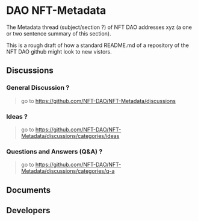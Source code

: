 # DAO NFT-Metadata

The Metadata thread (subject/section ?) of NFT DAO addresses xyz (a one or two sentence summary of this section). 

This is a rough draft of how a standard README.md of a repository of the NFT DAO github might look to new vistors.

## Discussions

### General Discussion ?
> go to https://github.com/NFT-DAO/NFT-Metadata/discussions
### Ideas ?
> go to https://github.com/NFT-DAO/NFT-Metadata/discussions/categories/ideas
### Questions and Answers (Q&A) ?
> go to https://github.com/NFT-DAO/NFT-Metadata/discussions/categories/q-a

## Documents


## Developers

